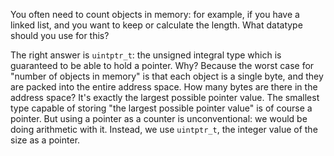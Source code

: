 You often need to count objects in memory: for example, if you have a linked list, and you want to keep or calculate the length. What datatype should you use for this?

The right answer is `uintptr_t`: the unsigned integral type which is guaranteed to be able to hold a pointer. Why? Because the worst case for "number of objects in memory" is that each object is a single byte, and they are packed into the entire address space. How many bytes are there in the address space? It's exactly the largest possible pointer value. The smallest type capable of storing "the largest possible pointer value" is of course a pointer. But using a pointer as a counter is unconventional: we would be doing arithmetic with it. Instead, we use `uintptr_t`, the integer value of the size as a pointer.
